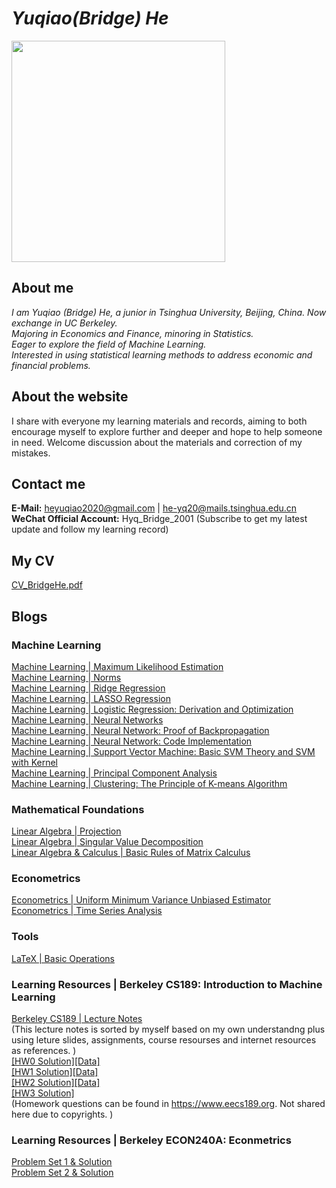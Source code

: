 # _Yuqiao(Bridge) He_

<img src="https://user-images.githubusercontent.com/110859502/194668910-9295bc2f-8475-4c63-80f8-f9fbc7dcce28.jpg" width = "342" height = "354" div align=center />

## About me
_I am Yuqiao (Bridge) He, a junior in Tsinghua University, Beijing, China. Now exchange in UC Berkeley.  
Majoring in Economics and Finance, minoring in Statistics.  
Eager to explore the field of Machine Learning.  
Interested in using statistical learning methods to address economic and financial problems._

## About the website
I share with everyone my learning materials and records, aiming to both encourage myself to explore further and deeper and hope to help someone in need. Welcome discussion about the materials and correction of my mistakes. 

## Contact me
**E-Mail:** heyuqiao2020@gmail.com | he-yq20@mails.tsinghua.edu.cn  
**WeChat Official Account:** Hyq_Bridge_2001 (Subscribe to get my latest update and follow my learning record)

## My CV
[CV_BridgeHe.pdf](https://github.com/Bridge-He/Bridge-He.github.io/files/9622205/CV_BridgeHe.pdf)

## Blogs  
### Machine Learning
[Machine Learning | Maximum Likelihood Estimation](https://github.com/Bridge-He/Bridge-He.github.io/files/9722078/Maximum.Likelihood.Estimation.pdf)  
[Machine Learning | Norms](https://github.com/Bridge-He/Bridge-He.github.io/files/9722079/Norms.pdf)  
[Machine Learning | Ridge Regression](https://github.com/Bridge-He/Bridge-He.github.io/files/9722080/Ridge.Rregression.pdf)  
[Machine Learning | LASSO Regression](https://github.com/Bridge-He/Bridge-He.github.io/files/9722081/LASSO.Regression.pdf)  
[Machine Learning | Logistic Regression: Derivation and Optimization](https://github.com/Bridge-He/Bridge-He.github.io/files/9579233/Logistic.Regression_Derivation.and.optimization.pdf)  
[Machine Learning | Neural Networks](https://github.com/Bridge-He/Bridge-He.github.io/files/9722083/Neural.Networks.pdf)  
[Machine Learning | Neural Network: Proof of Backpropagation](https://github.com/Bridge-He/Bridge-He.github.io/files/9294429/ML_ANN_Backpropagation.pdf)  
[Machine Learning | Neural Network: Code Implementation](https://github.com/Bridge-He/Bridge-He.github.io/files/9388593/ML_ANN_Project_CodeImplementation.pdf)  
[Machine Learning | Support Vector Machine: Basic SVM Theory and SVM with Kernel](https://github.com/Bridge-He/Bridge-He.github.io/files/9334778/ML_SVM_kernel.pdf)  
[Machine Learning | Principal Component Analysis](https://github.com/Bridge-He/Bridge-He.github.io/files/9781599/Principal.Component.Analysis.pdf)  
[Machine Learning | Clustering: The Principle of K-means Algorithm](https://github.com/Bridge-He/Bridge-He.github.io/files/9385449/ML_Clustering_Kmeans.pdf)
### Mathematical Foundations
[Linear Algebra | Projection](https://github.com/Bridge-He/Bridge-He.github.io/files/9390169/Linear.Algebra_Projection.pdf)  
[Linear Algebra | Singular Value Decomposition](https://github.com/Bridge-He/Bridge-He.github.io/files/9732023/Singular.Value.Decomposition.pdf)  
[Linear Algebra & Calculus | Basic Rules of Matrix Calculus](https://github.com/Bridge-He/Bridge-He.github.io/files/9437682/Matrix.Derivative.pdf)
### Econometrics
[Econometrics | Uniform Minimum Variance Unbiased Estimator](https://github.com/Bridge-He/Bridge-He.github.io/files/9751243/UMVUE.pdf)  
[Econometrics | Time Series Analysis](https://github.com/Bridge-He/Bridge-He.github.io/files/9501602/Econometrics_Time.Series.Analysis.pdf)
### Tools
[LaTeX | Basic Operations](https://github.com/Bridge-He/Bridge-He.github.io/files/9438649/LaTex.Basic.Operation.pdf)
### Learning Resources | Berkeley CS189: Introduction to Machine Learning
[Berkeley CS189 | Lecture Notes](https://github.com/Bridge-He/Bridge-He.github.io/files/9722147/CS189_Lecture_Notes.pdf)  
(This lecture notes is sorted by myself based on my own understandng plus using leture slides, assignments, course resourses and internet resources as references. )   
[[HW0 Solution]](https://github.com/Bridge-He/Bridge-He.github.io/files/9622131/Berkeley_CS189_HW0_Solution.pdf)[[Data]](https://github.com/Bridge-He/Bridge-He.github.io/files/9622132/hw0-data.zip)  
[[HW1 Solution]](https://github.com/Bridge-He/Bridge-He.github.io/files/9622143/Berkeley_CS189_HW1_Solution.pdf)[[Data]](https://github.com/Bridge-He/Bridge-He.github.io/files/9622147/hw1-data.zip)  
[[HW2 Solution]](https://github.com/Bridge-He/Bridge-He.github.io/files/9780690/Berkeley_CS189_HW2_Solution.pdf)[[Data]](https://github.com/Bridge-He/Bridge-He.github.io/files/9780681/hw2-data.zip)  
[[HW3 Solution]](https://github.com/Bridge-He/Bridge-He.github.io/files/9780687/Berkeley_CS189_HW3_Solution.pdf)  
(Homework questions can be found in https://www.eecs189.org. Not shared here due to copyrights. )
### Learning Resources | Berkeley ECON240A: Econmetrics
[Problem Set 1 & Solution](https://github.com/Bridge-He/Bridge-He.github.io/files/9622171/Berkeley_ECON240A_Probset1_Solution.pdf)  
[Problem Set 2 & Solution](https://github.com/Bridge-He/Bridge-He.github.io/files/9622172/Berkeley_ECON240A_Probset2_solution.pdf)
